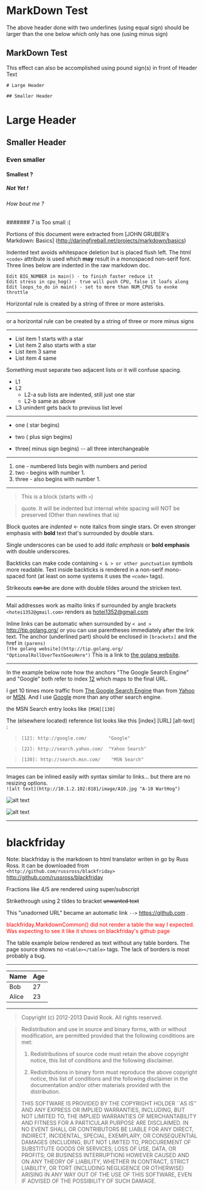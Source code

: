 <!-- this is a markdown document MarkDownTest.md -->

MarkDown Test 
=============

The above header done with two underlines  (using equal sign)
should be larger than the one below which only has one (using minus sign)

MarkDown Test 
-------------

This effect can also be accomplished using pound sign(s) in front of Header Text

`# Large Header`

`## Smaller Header`

# Large Header

## Smaller Header

### Even smaller

#### Smallest ?

##### Not Yet !

###### How bout me ?

####### 7 is Too small :(

Portions of this document were extracted from [JOHN GRUBER's Markdown: Basics]
(http://daringfireball.net/projects/markdown/basics)

Indented text avoids whitespace deletion but is placed flush left.  The html `<code>`
attribute
is used which **may** result in a monospaced non-serif font.  Three lines below
are indented in the raw markdown doc.

	Edit BIG_NUMBER	in main() - to finish faster reduce it
	Edit stress in cpu_hog() - true will push CPU, false it loafs along
	Edit loops_to_do in main() - set to more than NUM_CPUS to evoke throttle

Horizontal rule is created by a string of three or more asterisks. 
	
***

or a horizontal rule can be created by a string of three or more minus signs

---

* List item 1 starts with a star
* List item 2 also starts with a star
* List item 3 same
* List item 4 same

Something must separate two adjacent lists or it will confuse spacing.

* L1
* L2
	* L2-a sub lists are indented, still just one star
	* L2-b same as above
* L3 unindent gets back to previous list level 

-----

<!-- dashes or something for mandatory separator -->
* one  ( star begins)
+ two  ( plus sign begins)
- three( minus sign begins)  -- all three interchangeable

-----

<!-- dashes or something for mandatory separator -->
1. one  - numbered lists begin with numbers and period
1. two - begins with number 1.
1. three - also begins with number 1.

-----

> This is a block (starts with `>`)

> quote.  It will be indented
> but  internal    white   spacing will NOT be preserved
> (Other than newlines that is)


Block quotes are *indented* <- note italics from single stars.
Or even stronger emphasis with **bold** text that's surrounded by double stars.

Single underscores can be used to add _italic emphasis_ or __bold emphasis__ with 
double underscores.

Backticks can make code containing `< & > or other punctuation` symbols more readable.  Text inside
backticks is rendered in a non-serif mono-spaced font (at least on some systems it uses the `<code>` tags).

Strikeouts ~~can be~~ are done with double tildes around the stricken text.

-----

Mail addresses work as mailto links if surrounded by angle brackets `<hotei1352@gmail.com>` 
renders as <hotei1352@gmail.com>

Inline links can be  automatic when surrounded by `< and >` <http://tip.golang.org/>
or you can use parentheses immediately after the link text. The anchor (underlined part) should be
enclosed in `[brackets]` and the href in `(parens)` <br> `[the golang website](http://tip.golang.org/ "OptionalRollOverTextGoesHere")`
This is a link to [the golang website](http://tip.golang.org/ "OptionalRollOverTextGoesHere").

***

In the example below note how the anchors "The Google Search
Engine" and "Google" both refer to index [12] which maps to the final URL.

I get 10 times more traffic from [The Google Search Engine][12] than from
[Yahoo][22] or [MSN][130].  And I use [Google][12] more than any other search engine.

the MSN Search entry looks like `[MSN][130]`

[12]: http://google.com/        "Google"
[22]: http://search.yahoo.com/  "Yahoo Search"
[130]: http://search.msn.com/    "MSN Search"

The (elsewhere located) reference list looks like this [index] [URL] [alt-text] :

>`[12]: http://google.com/        "Google"`

>`[22]: http://search.yahoo.com/  "Yahoo Search"`

>`[130]: http://search.msn.com/    "MSN Search"`

***

Images can be inlined easily with syntax similar to links... but there are no resizing options.<br>
`![alt text](http://10.1.2.102:8181/image/A10.jpg "A-10 WartHog")`

![alt text](http://10.1.2.102:8181/image/A10.jpg "A-10 WartHog")

![alt text](http://10.1.2.102:8181/image/bit8.bmp "gophers")

***

# blackfriday


Note: blackfriday is the markdown to html translator writen in go by Russ Ross.
It can be downloaded from `<http://github.com/russross/blackfriday>`
<http://github.com/russross/blackfriday>

Fractions like 4/5 are rendered using super/subscript

Strikethrough using 2 tildes to bracket ~~unwanted text~~

This "unadorned URL" became an automatic link `-->` https://github.com .

<font color=red>blackfriday.MarkdownCommon() did not render a table the way I 
expected.  Was expecting to see it like it shows on blackfriday's github page</font>

The table example below rendered as text without any table borders.  The page source
shows no `<table></table>` tags.  The lack of borders is most probably a bug.

-----------------
| Name    | Age |
|---------|------
| Bob     | 27  |
| Alice   | 23  |
-----------------

> Copyright (c) 2012-2013 David Rook. All rights reserved.
 
> Redistribution and use in source and binary forms, with or without modification, are
> permitted provided that the following conditions are met:
> 
>    1. Redistributions of source code must retain the above copyright notice, this list of
>        conditions and the following disclaimer.
> 
>    2. Redistributions in binary form must reproduce the above copyright notice, this list
>        of conditions and the following disclaimer in the documentation and/or other materials
>        provided with the distribution.
> 
> THIS SOFTWARE IS PROVIDED BY THE COPYRIGHT HOLDER ``AS IS'' AND ANY EXPRESS OR IMPLIED
> WARRANTIES, INCLUDING, BUT NOT LIMITED TO, THE IMPLIED WARRANTIES OF MERCHANTABILITY AND
> FITNESS FOR A PARTICULAR PURPOSE ARE DISCLAIMED. IN NO EVENT SHALL <COPYRIGHT HOLDER> OR
> CONTRIBUTORS BE LIABLE FOR ANY DIRECT, INDIRECT, INCIDENTAL, SPECIAL, EXEMPLARY, OR
> CONSEQUENTIAL DAMAGES (INCLUDING, BUT NOT LIMITED TO, PROCUREMENT OF SUBSTITUTE GOODS OR
> SERVICES; LOSS OF USE, DATA, OR PROFITS; OR BUSINESS INTERRUPTION) HOWEVER CAUSED AND ON
> ANY THEORY OF LIABILITY, WHETHER IN CONTRACT, STRICT LIABILITY, OR TORT (INCLUDING
> NEGLIGENCE OR OTHERWISE) ARISING IN ANY WAY OUT OF THE USE OF THIS SOFTWARE, EVEN IF
> ADVISED OF THE POSSIBILITY OF SUCH DAMAGE.
